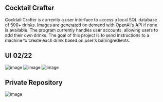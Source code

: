 ## Cocktail Crafter
Cocktail Crafter is currently a user interface to access a local SQL database of 500+ drinks. Images are generated on demand with OpenAI's API if none is available. The program currently handles user accounts, allowing users to add their own drinks. The goal of this project is to send instructions to a machine to create each drink based on user's bar/ingredients.
## UI 02/22
![image](https://github.com/MurkyPuma/CocktailCrafter/assets/74885743/3f7539d4-2c15-4cb0-8065-b03ad6993ac7)
![image](https://github.com/MurkyPuma/CocktailCrafter/assets/74885743/920c99d6-806f-4914-ab48-9c8cba59f4b7)
![image](https://github.com/MurkyPuma/CocktailCrafter/assets/74885743/cbdcee58-9c40-4dbe-b4be-61eac0a2b999)
## Private Repository
![image](https://github.com/MurkyPuma/CocktailCrafterDemo/assets/74885743/582a2879-dfbf-4d38-a334-80d9eed3ccc8)


